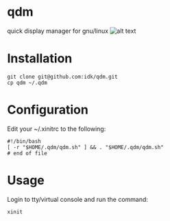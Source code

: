 qdm
===

quick display manager for gnu/linux
![alt text](https://dl.dropbox.com/u/9702684/022031.png "qdm")

Installation
============

    git clone git@github.com:idk/qdm.git
    cp qdm ~/.qdm

Configuration
=============

Edit your ~/.xinitrc to the following:

    #!/bin/bash
    [ -r "$HOME/.qdm/qdm.sh" ] && . "$HOME/.qdm/qdm.sh"
    # end of file

Usage
=====

Login to tty/virtual console and run the command:

    xinit